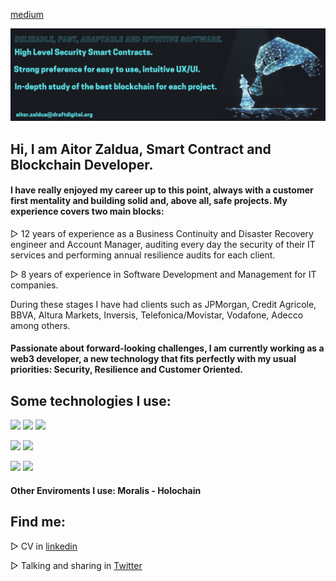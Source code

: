 [medium](https://aitorzaldua.medium.com/)


![image](https://github.com/aitorzaldua/aitorzaldua/blob/main/bannerAZ.png)

## Hi, I am Aitor Zaldua, Smart Contract and Blockchain Developer.

#### I have really enjoyed my career up to this point, always with a customer first mentality and building solid and, above all, safe projects. My experience covers two main blocks:

▻ 12 years of experience as a Business Continuity and Disaster Recovery engineer and Account Manager, auditing every day the security of their IT services and performing annual resilience audits for each client.

▻ 8 years of experience in Software Development and Management for IT companies.

During these stages I have had clients such as JPMorgan, Credit Agricole, BBVA, Altura Markets, Inversis, Telefonica/Movistar, Vodafone, Adecco among others.

#### Passionate about forward-looking challenges, I am currently working as a web3 developer, a new technology that fits perfectly with my usual priorities: Security, Resilience and Customer Oriented.

## Some technologies I use:
![](https://img.shields.io/badge/Solidity-e6e6e6?style=for-the-badge&logo=solidity&logoColor=black) ![](https://img.shields.io/badge/Rust-black?style=for-the-badge&logo=rust&logoColor=#E57324) ![](https://img.shields.io/badge/JavaScript-323330?style=for-the-badge&logo=javascript&logoColor=F7DF1E)

![](https://img.shields.io/badge/OpenZeppelin-4E5EE4?logo=OpenZeppelin&logoColor=fff&style=for-the-badge) ![](https://img.shields.io/badge/chainlink-375BD2?style=for-the-badge&logo=chainlink&logoColor=white) 

![](https://img.shields.io/badge/React-20232A?style=for-the-badge&logo=react&logoColor=61DAFB) ![](https://img.shields.io/badge/Tailwind_CSS-38B2AC?style=for-the-badge&logo=tailwind-css&logoColor=white)

#### Other Enviroments I use: Moralis  - Holochain

## Find me:

▻ CV in [linkedin](https://www.linkedin.com/in/aitor-zaldua/)

▻ Talking and sharing in [Twitter](https://twitter.com/azdraft_)


